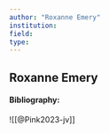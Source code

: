 ```yaml
---
author: "Roxanne Emery"
institution:
field:
type:
---
```


## Roxanne Emery
#### Bibliography:

![[@Pink2023-jv]]